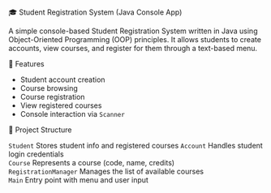  🎓 Student Registration System (Java Console App)

A simple console-based Student Registration System written in Java using Object-Oriented Programming (OOP) principles. It allows students to create accounts, view courses, and register for them through a text-based menu.

📌 Features

- Student account creation
- Course browsing
- Course registration
- View registered courses
- Console interaction via `Scanner`



🧱 Project Structure

 
`Student`           Stores student info and registered courses 
`Account`            Handles student login credentials           
`Course`             Represents a course (code, name, credits)  
`RegistrationManager`  Manages the list of available courses     
`Main`              Entry point with menu and user input